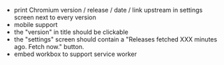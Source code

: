 - print Chromium version / release / date / link upstream in settings screen next to every version
- mobile support
- the "version" in title should be clickable
- the "settings" screen should contain a "Releases fetched XXX minutes ago. Fetch now." button.
- embed workbox to support service worker
